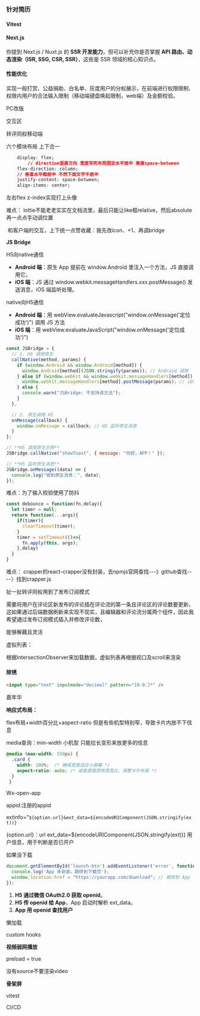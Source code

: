 ### 针对简历

#### Vitest

#### Next.js

你提到 Next.js / Nuxt.js 的 **SSR 开发能力**，但可以补充你是否掌握 **API 路由、动态渲染（ISR, SSG, CSR, SSR）**，这些是 SSR 领域的核心知识点。

#### 性能优化



实现一般打赏、公益捐助、白名单、灰度用户的分权展示，在前端进行权限限制、权限内用户的合法输入限制（移动端键盘唤起限制，web端）及金额校验。



PC改版

交互区

转评同权移动端

 六个模块布局 上下合一

```css
    display: flex;
		// direction竖直方向 宽度写死布局固定水平居中 垂直space-between    
    flex-direction: column;
    // 垂直水平都居中 不然下面文字不居中
    justify-content: space-between;
    align-items: center;
```

 左右flex z-index实现打上头像

难点： lottie不能老老实实在文档流里，最后只能让like框relative，然后absolute再一点点手动调位置

​	    和客户端的交互，上下统一点赞收藏：我先改icon、+1、再调bridge

**JS Bridge**

H5向native通信

- **Android 端**：原生 App 提前在 window.Android 里注入一个方法，JS 直接调用它。
- **iOS 端**：JS 通过 window.webkit.messageHandlers.xxx.postMessage() 发送消息，iOS 端监听处理。

native向H5通信

- **Android 端**：用 webView.evaluateJavascript("window.onMessage('定位成功')") 调用 JS 方法
- **iOS 端**：用 webView.evaluateJavaScript("window.onMessage('定位成功')")

```js
const JSBridge = {
  // 1. H5 调用原生
  callNative(method, params) {
    if (window.Android && window.Android[method]) {
      window.Android[method](JSON.stringify(params)); // Android 调用
    } else if (window.webkit && window.webkit.messageHandlers[method]) {
      window.webkit.messageHandlers[method].postMessage(params); // iOS 调用
    } else {
      console.warn("JSBridge: 不支持该方法");
    }
  },

  // 2. 原生调用 H5
  onMessage(callback) {
    window.onMessage = callback; // H5 监听原生消息
  }
};

// **H5 调用原生示例**
JSBridge.callNative("showToast", { message: "你好，APP！" });

// **H5 监听原生消息**
JSBridge.onMessage((data) => {
  console.log("收到原生消息：", data);
});
```



难点：为了输入校验使用了防抖

```js
const debounce = function(fn,delay){
  let timer = null;
  return function(...args){
    if(timer){
      clearTimeout(timer);
    }
    timer = setTimeout(()=>{
      fn.apply(this, args);
    },delay)
  }
}
```





难点： crapper的react-crapper没有封装，去npmjs官网查找---》github查找----〉找到crapper.js



扯一扯转评同权用到了发布订阅模式

需要将用户在评论区新发布的评论插在评论流的第一条且评论区的评论数要更新，这如果通过后端数据刷新来实现不现实，且编辑器和评论流分属两个组件，因此我希望通过发布订阅模式插入并修改评论数，

能够解藕且灵活

虚拟列表：

根据IntersectionObserver来加载数据，虚拟列表再根据视口及scroll来渲染



#### 除锈

```html
<input type="text" inputmode="decimal" pattern="[0-9.]*" />
```



嘉年华

**响应式布局：**

<meta name="viewport" content="width=device-width, initial-scale=1.0">

flex布局+width百分比+aspect-ratio 但是有些机型特别窄，导致卡片内放不下信息

media查询：min-width 小机型 只能拉长变形来放更多的信息

```css
@media (max-width: 550px) {
  .card {
    width: 100%;  /* 确保宽度适应小屏幕 */
    aspect-ratio: auto; /* 或者直接禁用宽高比，调整卡片布局 */
  }
 }
```

Wx-open-app

appid:注册的appid

extinfo="`${option.url}&ext_data=${encodeURIComponent(JSON.stringify(ext))}`

{option.url}：url
ext_data=${encodeURIComponent(JSON.stringify(ext))} 用户信息，用于判断是否已开户

如果没下载

```js
document.getElementById('launch-btn').addEventListener('error', function () {
  console.log('App 未安装，跳转到下载页');
  window.location.href = "https://yourapp.com/download"; // 跳转到 App 下载页面
});
```

1. **H5 通过微信 OAuth2.0 获取 openid**。
2. **H5 传 openid 给 App**，App 启动时解析 ext_data。
3. **App 用 openid 查找用户**



懒加载

custom hooks



**视频弱网播放**

preload = true

没有source不要渲染video

**骨架屏**



vitest



CI/CD
